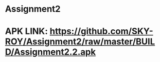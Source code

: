# Assignment2

# APK LINK: https://github.com/SKY-ROY/Assignment2/raw/master/BUILD/Assignment2.2.apk
